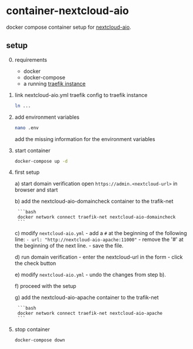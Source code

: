 # container-nextcloud-aio

docker compose container setup for [nextcloud-aio](https://github.com/nextcloud/all-in-one).

## setup

0. requirements

   - docker
   - docker-compose
   - a running [traefik instance](https://github.com/jonas-merkle/container-traefik)

1. link nextcloud-aio.yml traefik config to traefik instance

    ```bash
    ln ...
    ```

2. add environment variables

    ```bash
    nano .env
    ```

    add the missing information for the environment variables

3. start container

    ```bash
    docker-compose up -d
    ````

4. first setup

    a) start domain verification
        open `https://admin.<nextcloud-url>` in browser and start

    b) add the nextcloud-aio-domaincheck container to the trafik-net

        ```bash
        docker network connect traefik-net nextcloud-aio-domaincheck
        ```

    c) modify `nextcloud-aio.yml`
        - add a `#` at the beginning of the following line: `- url: "http://nextcloud-aio-apache:11000"`
        - remove the '#' at the beginning of the next line.
        - save the file.

    d) run domain verification
        - enter the nextcloud-url in the form
        - click the check button

    e) modify `nextcloud-aio.yml`
        - undo the changes from step b).

    f) proceed with the setup

    g) add the nextcloud-aio-apache container to the trafik-net

        ```bash
        docker network connect traefik-net nextcloud-aio-apache
        ```

5. stop container

    ```bash
    docker-compose down
    ```
